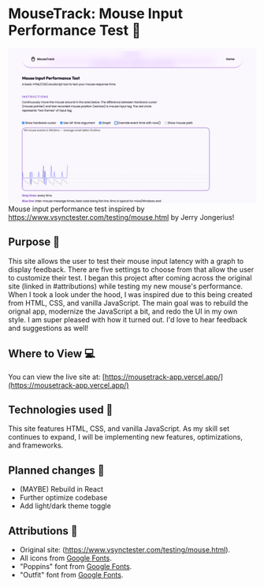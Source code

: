# MouseTrack: Mouse Input Performance Test &#128075;
![site-screenshot](./public/MouseTrack-screenshot.png)
Mouse input performance test inspired by https://www.vsynctester.com/testing/mouse.html by Jerry Jongerius!

## Purpose &#127919;
This site allows the user to test their mouse input latency with a graph to display feedback. There are five settings to choose from that allow the user to customize their test. I began this project after coming across the original site (linked in #attributions) while testing my new mouse's performance. When I took a look under the hood, I was inspired due to this being created from HTML, CSS, and vanilla JavaScript. The main goal was to rebuild the orignal app, modernize the JavaScript a bit, and redo the UI in my own style. I am super pleased with how it turned out. I'd love to hear feedback and suggestions as well!

## Where to View &#128187;
You can view the live site at: [https://mousetrack-app.vercel.app/](https://mousetrack-app.vercel.app/)

## Technologies used &#128640;
This site features HTML, CSS, and vanilla JavaScript. As my skill set continues to expand, I will be implementing new features, optimizations, and frameworks. 

## Planned changes &#128221;
- (MAYBE) Rebuild in React
- Further optimize codebase
- Add light/dark theme toggle

## Attributions &#128226;

- Original site: (https://www.vsynctester.com/testing/mouse.html).
- All icons from [Google Fonts](https://fonts.google.com/icons).
- "Poppins" font from [Google Fonts](https://fonts.google.com/specimen/Poppins).
- "Outfit" font from [Google Fonts](https://fonts.google.com/specimen/Outfit).
